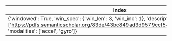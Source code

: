 | Index | Features | 
| ----- | ----- | 
| {'windowed': True, 'win_spec': {'win_len': 3, 'win_inc': 1}, 'description': ['https://pdfs.semanticscholar.org/83de/43bc849ad3d9579ccf540e6fe566ef90a58e.pdf'], 'modalities': ['accel', 'gyro']} | basic_stats | 
